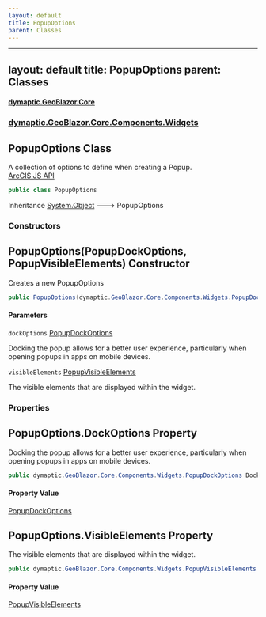 ```yaml
---
layout: default
title: PopupOptions
parent: Classes
---
```

---
layout: default
title: PopupOptions
parent: Classes
---
#### [dymaptic.GeoBlazor.Core](index.html 'index')
### [dymaptic.GeoBlazor.Core.Components.Widgets](index.html#dymaptic.GeoBlazor.Core.Components.Widgets 'dymaptic.GeoBlazor.Core.Components.Widgets')

## PopupOptions Class

A collection of options to define when creating a Popup.  
<a target="_blank" href="https://developers.arcgis.com/javascript/latest/api-reference/esri-widgets-Popup.html">ArcGIS JS API</a>

```csharp
public class PopupOptions
```

Inheritance [System.Object](https://docs.microsoft.com/en-us/dotnet/api/System.Object 'System.Object') &#129106; PopupOptions
### Constructors

<a name='dymaptic.GeoBlazor.Core.Components.Widgets.PopupOptions.PopupOptions(dymaptic.GeoBlazor.Core.Components.Widgets.PopupDockOptions,dymaptic.GeoBlazor.Core.Components.Widgets.PopupVisibleElements)'></a>

## PopupOptions(PopupDockOptions, PopupVisibleElements) Constructor

Creates a new PopupOptions

```csharp
public PopupOptions(dymaptic.GeoBlazor.Core.Components.Widgets.PopupDockOptions? dockOptions=null, dymaptic.GeoBlazor.Core.Components.Widgets.PopupVisibleElements? visibleElements=null);
```
#### Parameters

<a name='dymaptic.GeoBlazor.Core.Components.Widgets.PopupOptions.PopupOptions(dymaptic.GeoBlazor.Core.Components.Widgets.PopupDockOptions,dymaptic.GeoBlazor.Core.Components.Widgets.PopupVisibleElements).dockOptions'></a>

`dockOptions` [PopupDockOptions](dymaptic.GeoBlazor.Core.Components.Widgets.PopupDockOptions.html 'dymaptic.GeoBlazor.Core.Components.Widgets.PopupDockOptions')

Docking the popup allows for a better user experience, particularly when opening popups in apps on mobile devices.

<a name='dymaptic.GeoBlazor.Core.Components.Widgets.PopupOptions.PopupOptions(dymaptic.GeoBlazor.Core.Components.Widgets.PopupDockOptions,dymaptic.GeoBlazor.Core.Components.Widgets.PopupVisibleElements).visibleElements'></a>

`visibleElements` [PopupVisibleElements](dymaptic.GeoBlazor.Core.Components.Widgets.PopupVisibleElements.html 'dymaptic.GeoBlazor.Core.Components.Widgets.PopupVisibleElements')

The visible elements that are displayed within the widget.
### Properties

<a name='dymaptic.GeoBlazor.Core.Components.Widgets.PopupOptions.DockOptions'></a>

## PopupOptions.DockOptions Property

Docking the popup allows for a better user experience, particularly when opening popups in apps on mobile devices.

```csharp
public dymaptic.GeoBlazor.Core.Components.Widgets.PopupDockOptions DockOptions { get; set; }
```

#### Property Value
[PopupDockOptions](dymaptic.GeoBlazor.Core.Components.Widgets.PopupDockOptions.html 'dymaptic.GeoBlazor.Core.Components.Widgets.PopupDockOptions')

<a name='dymaptic.GeoBlazor.Core.Components.Widgets.PopupOptions.VisibleElements'></a>

## PopupOptions.VisibleElements Property

The visible elements that are displayed within the widget.

```csharp
public dymaptic.GeoBlazor.Core.Components.Widgets.PopupVisibleElements VisibleElements { get; set; }
```

#### Property Value
[PopupVisibleElements](dymaptic.GeoBlazor.Core.Components.Widgets.PopupVisibleElements.html 'dymaptic.GeoBlazor.Core.Components.Widgets.PopupVisibleElements')


